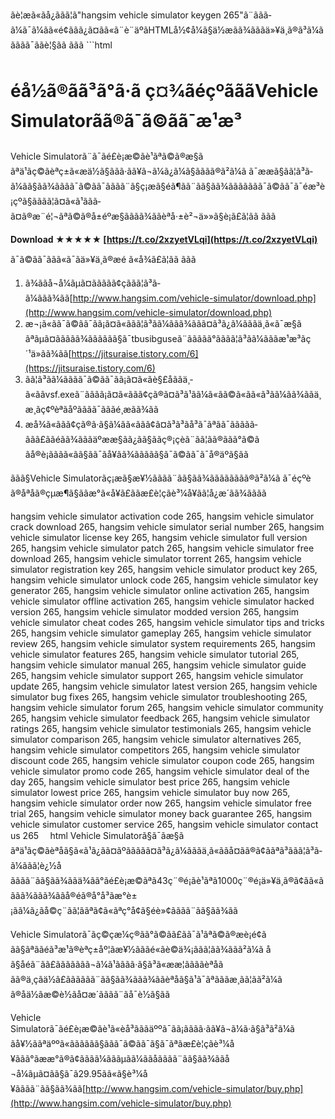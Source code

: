 ãè¦æã«ãå¿ããã¦ã"hangsim vehicle simulator keygen 265"ã¨ããã­ã¼ã¯ã¼ãã«é¢ããã¿ã¤ãã«ã¨è¨äºãHTMLå½¢å¼ã§ä½æãã¾ãããä»¥ä¸ã®ã³ã¼ããã­ãã¯ããè¦§ãã ããã  ```html 
# éå½ã®ãã³ã°ã·ã ç¤¾ãéçºãããVehicle Simulatorãã®ã¯ã©ãã¯æ¹æ³
 
Vehicle Simulatorã¨ã¯ãé£è¡æ©ãè¹ãªã©ã®æ§ããªä¹ãç©ãèªç±ã«æä½ã§ããã·ãã¥ã¬ã¼ã¿ã¼ã§ãããã®ã²ã¼ã ã¯ææã§ãã¦ã³ã­ã¼ãã§ãã¾ãããã¯ã©ãã¯ãããã¨ã§ç¡æã§éã¶ãã¨ãã§ãã¾ããããããã¯ã©ãã¯ã¯éæ³è¡çºã§ãããã¦ã¤ã«ã¹ããã­ã¤ã®æ¨é¦¬ãªã©ã®å±éºæ§ãããã¾ããèªå·±è²¬ä»»ã§è¡ã£ã¦ãã ããã
 
**Download ★★★★★ [https://t.co/2xzyetVLqi](https://t.co/2xzyetVLqi)**


 
ã¯ã©ãã¯ããã«ã¯ãä»¥ä¸ã®æé ã«å¾ã£ã¦ãã ããã
 
1. ã¾ããå¬å¼ãµã¤ããããã¢çããã¦ã³ã­ã¼ããã¾ãã[http://www.hangsim.com/vehicle-simulator/download.php](http://www.hangsim.com/vehicle-simulator/download.php)
2. æ¬¡ã«ãã¯ã©ãã¯ãã¡ã¤ã«ããã¦ã³ã­ã¼ããã¾ããã¤ã³ã¿ã¼ãããä¸ã«ã¯æ§ããªãµã¤ããããã¾ãããããã§ã¯tbusibguseã¨ãããã­ã°ãããã¦ã³ã­ã¼ãããæ¹æ³ãç´¹ä»ãã¾ãã[https://jitsuraise.tistory.com/6](https://jitsuraise.tistory.com/6)
3. ãã¦ã³ã­ã¼ãããã¯ã©ãã¯ãã¡ã¤ã«ãè§£åããä¸­ã«ããvsf.exeã¨ãããã¡ã¤ã«ããã¢çã®ã¤ã³ã¹ãã¼ã«ãã©ã«ãã«ã³ãã¼ãã¾ããä¸æ¸ãç¢ºèªãåºãããã¯ãããé¸æãã¾ãã
4. æå¾ã«ããã¢çã®ã·ã§ã¼ãã«ããã¢ã¤ã³ã³ãå³ã¯ãªãã¯ããããã­ããã£ããéãã¾ãããäºææ§ãã¿ãã§ããç®¡çèã¨ãã¦ãã®ãã­ã°ã©ã ãå®è¡ãããã«ãã§ãã¯ãå¥ãã¾ããããã§ã¯ã©ãã¯ã¯å®äºã§ãã

ããã§Vehicle Simulatorãç¡æã§æ¥½ãããã¨ãã§ãã¾ãããããããã®ã²ã¼ã ã¯éçºèã®åªåã®çµæ¶ã§ããæ°ã«å¥ã£ããæ­£è¦çãè³¼å¥ãã¦å¿æ´ãã¾ãããã
 
hangsim vehicle simulator activation code 265,  hangsim vehicle simulator crack download 265,  hangsim vehicle simulator serial number 265,  hangsim vehicle simulator license key 265,  hangsim vehicle simulator full version 265,  hangsim vehicle simulator patch 265,  hangsim vehicle simulator free download 265,  hangsim vehicle simulator torrent 265,  hangsim vehicle simulator registration key 265,  hangsim vehicle simulator product key 265,  hangsim vehicle simulator unlock code 265,  hangsim vehicle simulator key generator 265,  hangsim vehicle simulator online activation 265,  hangsim vehicle simulator offline activation 265,  hangsim vehicle simulator hacked version 265,  hangsim vehicle simulator modded version 265,  hangsim vehicle simulator cheat codes 265,  hangsim vehicle simulator tips and tricks 265,  hangsim vehicle simulator gameplay 265,  hangsim vehicle simulator review 265,  hangsim vehicle simulator system requirements 265,  hangsim vehicle simulator features 265,  hangsim vehicle simulator tutorial 265,  hangsim vehicle simulator manual 265,  hangsim vehicle simulator guide 265,  hangsim vehicle simulator support 265,  hangsim vehicle simulator update 265,  hangsim vehicle simulator latest version 265,  hangsim vehicle simulator bug fixes 265,  hangsim vehicle simulator troubleshooting 265,  hangsim vehicle simulator forum 265,  hangsim vehicle simulator community 265,  hangsim vehicle simulator feedback 265,  hangsim vehicle simulator ratings 265,  hangsim vehicle simulator testimonials 265,  hangsim vehicle simulator comparison 265,  hangsim vehicle simulator alternatives 265,  hangsim vehicle simulator competitors 265,  hangsim vehicle simulator discount code 265,  hangsim vehicle simulator coupon code 265,  hangsim vehicle simulator promo code 265,  hangsim vehicle simulator deal of the day 265,  hangsim vehicle simulator best price 265,  hangsim vehicle simulator lowest price 265,  hangsim vehicle simulator buy now 265,  hangsim vehicle simulator order now 265,  hangsim vehicle simulator free trial 265,  hangsim vehicle simulator money back guarantee 265,  hangsim vehicle simulator customer service 265,  hangsim vehicle simulator contact us 265
 ```  ```html 
Vehicle Simulatorã§ã¯ãæ§ããªä¹ãç©ãèªåã§ã«ã¹ã¿ãã¤ãºããããã¤ã³ã¿ã¼ãããä¸ã«ããå¤ãã®ã¢ããªã³ããã¦ã³ã­ã¼ããã¦è¿½å ãããã¨ãã§ãã¾ããä¾ãã°ãé£è¡æ©ãªã43ç¨®é¡ãè¹ãªã1000ç¨®é¡ä»¥ä¸ã®ã¢ãã«ãããã¾ããã¾ããå®éã®å°å³ãæ°è±¡ãã¼ã¿ãå©ç¨ãã¦ããªã¢ã«ãªç°å¢ã§éè»¢ãããã¨ãã§ãã¾ãã
 
Vehicle Simulatorã¯ãç©çæ¼ç®ãã°ã©ãã£ãã¯ã¹ãªã©ã®æè¡é¢ã ãã§ãªããéã³æ¹ã®èªç±åº¦ãæ¥½ãããé«ãè©ä¾¡ããã¦ãã¾ããã²ã¼ã åã§åéã¨ãã£ããããããã¬ã¼ã¹ãããã·ã§ã³ã«ææ¦ããããèªåã ãã®ä¸çãä½ã£ãããããã¨ãã§ãã¾ããã¾ããèªåã§ã¹ã¯ãªãããæ¸ãã¦ãã²ã¼ã ã®åä½ãæ©è½ãå¤æ´ãããã¨ãå¯è½ã§ãã
 
Vehicle Simulatorã¯ãé£è¡æ©ãè¹ã«èå³ãããäººã¯ãã¡ãããã·ãã¥ã¬ã¼ã·ã§ã³ã²ã¼ã ãå¥½ããªäººã«ãããããã§ããã¯ã©ãã¯ã§ã¯ãªãæ­£è¦çãè³¼å¥ããã°ãææ°ã®ã¢ãããã¼ãããµãã¼ããåãããã¨ãã§ãã¾ããå¬å¼ãµã¤ãã§ã¯ã29.95ãã«ã§è³¼å¥ãããã¨ãã§ãã¾ãã[http://www.hangsim.com/vehicle-simulator/buy.php](http://www.hangsim.com/vehicle-simulator/buy.php)
 ``` 8cf37b1e13
 
